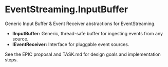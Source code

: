 # EventStreaming.InputBuffer

Generic Input Buffer & Event Receiver abstractions for EventStreaming.

- **IInputBuffer<T>:** Generic, thread-safe buffer for ingesting events from any source.
- **IEventReceiver<T>:** Interface for pluggable event sources.

See the EPIC proposal and TASK.md for design goals and implementation steps.
